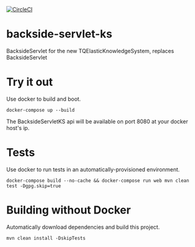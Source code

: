 [![CircleCI](https://circleci.com/gh/topicquests/backside-servlet-ks/tree/master.svg?style=svg)](https://circleci.com/gh/topicquests/backside-servlet-ks/tree/master)
# backside-servlet-ks
BacksideServlet for the new TQElasticKnowledgeSystem, replaces BacksideServlet

# Try it out
Use docker to build and boot.

```
docker-compose up --build
```

The BacksideServletKS api will be available on port 8080 at your docker host's ip.

# Tests
Use docker to run tests in an automatically-provisioned environment.

```
docker-compose build --no-cache && docker-compose run web mvn clean test -Dgpg.skip=true
```

# Building without Docker
Automatically download dependencies and build this project.
```
mvn clean install -DskipTests
```
